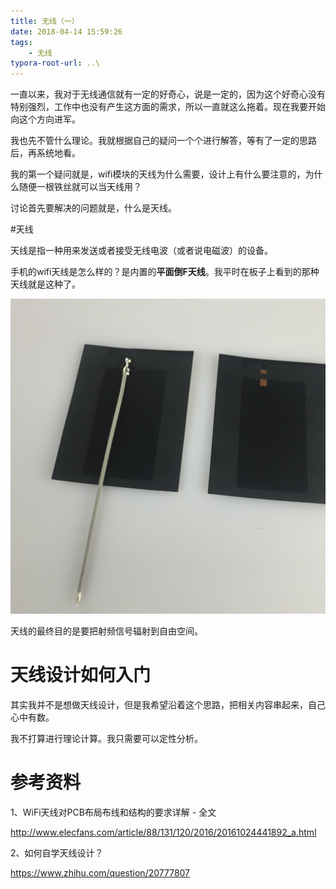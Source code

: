 ```yaml
---
title: 无线（一）
date: 2018-04-14 15:59:26
tags:
	- 无线
typora-root-url: ..\
---
```




一直以来，我对于无线通信就有一定的好奇心，说是一定的，因为这个好奇心没有特别强烈，工作中也没有产生这方面的需求，所以一直就这么拖着。现在我要开始向这个方向进军。

我也先不管什么理论。我就根据自己的疑问一个个进行解答，等有了一定的思路后，再系统地看。

我的第一个疑问就是，wifi模块的天线为什么需要，设计上有什么要注意的，为什么随便一根铁丝就可以当天线用？

讨论首先要解决的问题就是，什么是天线。

#天线

天线是指一种用来发送或者接受无线电波（或者说电磁波）的设备。

手机的wifi天线是怎么样的？是内置的**平面倒F天线**。我平时在板子上看到的那种天线就是这种了。

![](/images/天线（一）-平面倒F天线实物.jpg)

天线的最终目的是要把射频信号辐射到自由空间。





# 天线设计如何入门

其实我并不是想做天线设计，但是我希望沿着这个思路，把相关内容串起来，自己心中有数。

我不打算进行理论计算。我只需要可以定性分析。



# 参考资料

1、WiFi天线对PCB布局布线和结构的要求详解 - 全文

http://www.elecfans.com/article/88/131/120/2016/20161024441892_a.html

2、如何自学天线设计？

https://www.zhihu.com/question/20777807